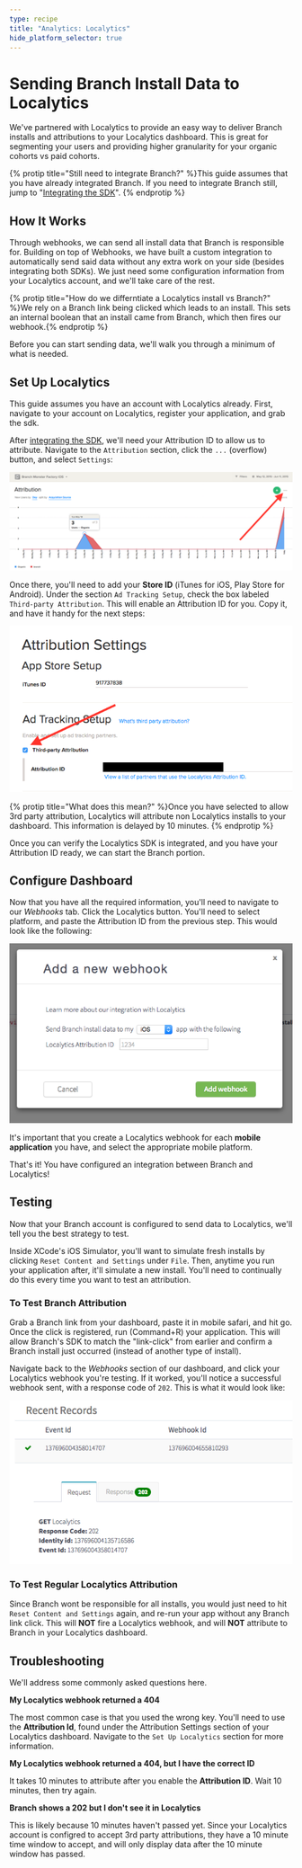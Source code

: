 ```yaml
---
type: recipe
title: "Analytics: Localytics"
hide_platform_selector: true
---
```


# Sending Branch Install Data to Localytics

We've partnered with Localytics to provide an easy way to deliver Branch installs and attributions to your Localytics dashboard. This is great for segmenting your users and providing higher granularity for your organic cohorts vs paid cohorts.

{% protip title="Still need to integrate Branch?" %}This guide assumes that you have already integrated Branch. If you need to integrate Branch still, jump to "[Integrating the SDK](/recipes/quickstart_guide/ios/)".
{% endprotip %}

## How It Works

Through webhooks, we can send all install data that Branch is responsible for. Building on top of Webhooks, we have built a custom integration to automatically send said data without any extra work on your side (besides integrating both SDKs). We just need some configuration information from your Localytics account, and we'll take care of the rest.

{% protip title="How do we differntiate a Localytics install vs Branch?" %}We rely on a Branch link being clicked which leads to an install. This sets an internal boolean that an install came from Branch, which then fires our webhook.{% endprotip %}

Before you can start sending data, we'll walk you through a minimum of what is needed.

## Set Up Localytics

This guide assumes you have an account with Localytics already. First, navigate to your account on Localytics, register your application, and grab the sdk.

After [integrating the SDK](http://docs.localytics.com/), we'll need your Attribution ID to allow us to attribute. Navigate to the `Attribution` section, click the `...` (overflow) button, and select `Settings`:

![overflow](/img/recipes/localytics/localytics-more.png)

Once there, you'll need to add your **Store ID** (iTunes for iOS, Play Store for Android). Under the section `Ad Tracking Setup`, check the box labeled `Third-party Attribution`. This will enable an Attribution ID for you. Copy it, and have it handy for the next steps:

![settings](/img/recipes/localytics/localytics-attr-settings.png)

{% protip title="What does this mean?" %}Once you have selected to allow 3rd party attribution, Localytics will attribute non Localytics installs to your dashboard. This information is delayed by 10 minutes.
{% endprotip %}

Once you can verify the Localytics SDK is integrated, and you have your Attribution ID ready, we can start the Branch portion.


## Configure Dashboard

Now that you have all the required information, you'll need to navigate to our *Webhooks* tab. Click the Localytics button. You'll need to select platform, and paste the Attribution ID from the previous step. This would look like the following:

![branch-localytics-settings](/img/recipes/localytics/localytics-save.png)

It's important that you create a Localytics webhook for each **mobile application** you have, and select the appropriate mobile platform.

That's it! You have configured an integration between Branch and Localytics!

## Testing

Now that your Branch account is configured to send data to Localytics, we'll tell you the best strategy to test.

Inside XCode's iOS Simulator, you'll want to simulate fresh installs by clicking `Reset Content and Settings` under `File`. Then, anytime you run your application after, it'll simulate a new install. You'll need to continually do this every time you want to test an attribution.

### To Test Branch Attribution

Grab a Branch link from your dashboard, paste it in mobile safari, and hit go. Once the click is registered, run (Command+R) your application. This will allow Branch's SDK to match the "link-click" from earlier and confirm a Branch install just occurred (instead of another type of install).

Navigate back to the *Webhooks* section of our dashboard, and click your Localytics webhook you're testing. If it worked, you'll notice a successful webhook sent, with a response code of `202`. This is what it would look like:

![success](/img/recipes/localytics/localytics-success.png)

### To Test Regular Localytics Attribution

Since Branch wont be responsible for all installs, you would just need to hit `Reset Content and Settings` again, and re-run your app without any Branch link click. This will **NOT** fire a Localytics webhook, and will **NOT** attribute to Branch in your Localytics dashboard.

## Troubleshooting

We'll address some commonly asked questions here.

**My Localytics webhook returned a 404**

The most common case is that you used the wrong key. You'll need to use the **Attribution Id**, found under the Attribution Settings section of your Localytics dashboard. Navigate to the `Set Up Localytics` section for more information.

**My Localytics webhook returned a 404, but I have the correct ID**

It takes 10 minutes to attribute after you enable the **Attribution ID**. Wait 10 minutes, then try again.

**Branch shows a 202 but I don't see it in Localytics**

This is likely because 10 minutes haven't passed yet. Since your Localytics account is configred to accept 3rd party attributions, they have a 10 minute time window to accept, and will only display data after the 10 minute window has passed.
